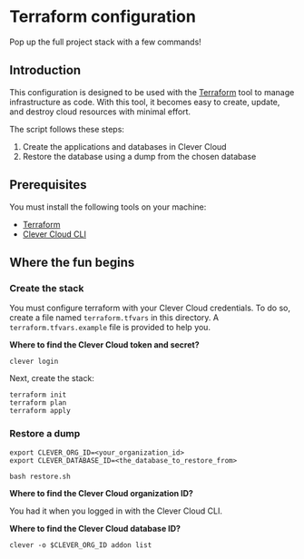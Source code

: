 # Terraform configuration

Pop up the full project stack with a few commands!

## Introduction

This configuration is designed to be used with
the [Terraform](https://www.terraform.io/) tool to manage infrastructure as
code. With this tool, it becomes easy to create, update, and destroy cloud
resources with minimal effort.


The script follows these steps:
1. Create the applications and databases in Clever Cloud
2. Restore the database using a dump from the chosen database

## Prerequisites

You must install the following tools on your machine:
- [Terraform](https://www.terraform.io/downloads.html)
- [Clever Cloud CLI](https://www.clever-cloud.com/developers/doc/cli/install/)

## Where the fun begins

### Create the stack

You must configure terraform with your Clever Cloud credentials.
To do so, create a file named `terraform.tfvars` in this directory.
A `terraform.tfvars.example` file is provided to help you.

**Where to find the Clever Cloud token and secret?**
```shell
clever login
```

Next, create the stack:

```shell
terraform init
terraform plan
terraform apply
```

### Restore a dump

```shell
export CLEVER_ORG_ID=<your_organization_id>
export CLEVER_DATABASE_ID=<the_database_to_restore_from>

bash restore.sh
```

**Where to find the Clever Cloud organization ID?**

You had it when you logged in with the Clever Cloud CLI.

**Where to find the Clever Cloud database ID?**

```shell
clever -o $CLEVER_ORG_ID addon list
```
